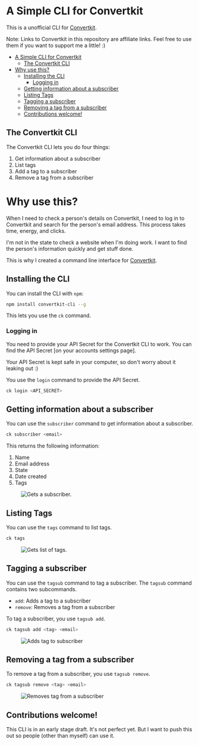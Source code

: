 # A Simple CLI for Convertkit

This is a unofficial CLI for [Convertkit](https://convertkit.com?lmref=yfs9CA).

Note: Links to Convertkit in this repository are affiliate links. Feel free to use them if you want to support me a little! :)

- [A Simple CLI for Convertkit](#a-simple-cli-for-convertkit)
  - [The Convertkit CLI](#the-convertkit-cli)
- [Why use this?](#why-use-this)
  - [Installing the CLI](#installing-the-cli)
    - [Logging in](#logging-in)
  - [Getting information about a subscriber](#getting-information-about-a-subscriber)
  - [Listing Tags](#listing-tags)
  - [Tagging a subscriber](#tagging-a-subscriber)
  - [Removing a tag from a subscriber](#removing-a-tag-from-a-subscriber)
  - [Contributions welcome!](#contributions-welcome)

## The Convertkit CLI

The Convertkit CLI lets you do four things:

1. Get information about a subscriber
2. List tags
3. Add a tag to a subscriber
4. Remove a tag from a subscriber

# Why use this?

When I need to check a person's details on Convertkit, I need to log in to Convertkit and search for the person's email address. This process takes time, energy, and clicks.

I'm not in the state to check a website when I'm doing work. I want to find the person's information quickly and get stuff done.

This is why I created a command line interface for [Convertkit](https://convertkit.com?lmref=yfs9CA).

## Installing the CLI

You can install the CLI with `npm`:

```bash
npm install convertkit-cli --g
```

This lets you use the `ck` command.

### Logging in

You need to provide your API Secret for the Convertkit CLI to work. You can find the API Secret [on your accounts settings page].

Your API Secret is kept safe in your computer, so don't worry about it leaking out :)

You use the `login` command to provide the API Secret.

```bash
ck login <API_SECRET>
```

## Getting information about a subscriber

You can use the `subscriber` command to get information about a subscriber.

```bash
ck subscriber <email>
```

This returns the following information:

1. Name
2. Email address
3. State
4. Date created
5. Tags

<figure role="figure">
  <img src="images/ck-cli/subscriber.gif" alt="Gets a subscriber.">
</figure>

## Listing Tags

You can use the `tags` command to list tags.

```bash
ck tags
```

<figure role="figure">
  <img src="images/ck-cli/tags.gif" alt="Gets list of tags.">
</figure>

## Tagging a subscriber

You can use the `tagsub` command to tag a subscriber. The `tagsub` command contains two subcommands.

- `add`: Adds a tag to a subscriber
- `remove`: Removes a tag from a subscriber

To tag a subscriber, you use `tagsub add`.

```bash
ck tagsub add <tag> <email>
```

<figure role="figure">
  <img src="images/ck-cli/tagsub-add.gif" alt="Adds tag to subscriber">
</figure>

## Removing a tag from a subscriber

To remove a tag from a subscriber, you use `tagsub remove`.

```bash
ck tagsub remove <tag> <email>
```

<figure role="figure">
  <img src="images/ck-cli/tagsub-remove.gif" alt="Removes tag from a subscriber">
</figure>

## Contributions welcome!

This CLI is in an early stage draft. It's not perfect yet. But I want to push this out so people (other than myself) can use it.
